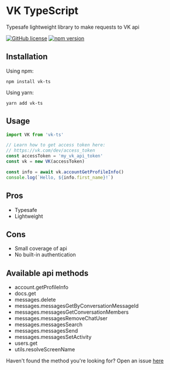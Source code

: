 # VK TypeScript
Typesafe lightweight library to make requests to VK api

[![GitHub license](https://img.shields.io/github/license/denexapp/vk-ts)](https://github.com/denexapp/vk-ts/blob/master/LICENSE) [![npm version](https://img.shields.io/npm/v/vk-ts.svg)](https://www.npmjs.com/package/vk-ts)

## Installation
Using npm:
```
npm install vk-ts
```
Using yarn:
```
yarn add vk-ts
```
## Usage
```typescript
import VK from 'vk-ts'

// Learn how to get access token here:
// https://vk.com/dev/access_token
const accessToken = 'my_vk_api_token'
const vk = new VK(accessToken)

const info = await vk.accountGetProfileInfo()
console.log(`Hello, ${info.first_name}!`)
```
## Pros
* Typesafe
* Lightweight

## Cons
* Small coverage of api
* No built-in authentication

## Available api methods
* account.getProfileInfo
* docs.get
* messages.delete
* messages.messagesGetByConversationMessageId
* messages.messagesGetConversationMembers
* messages.messagesRemoveChatUser
* messages.messagesSearch
* messages.messagesSend
* messages.messagesSetActivity
* users.get
* utils.resolveScreenName

Haven't found the method you're looking for? Open an issue [here](https://github.com/denexapp/vk-ts/issues/new)